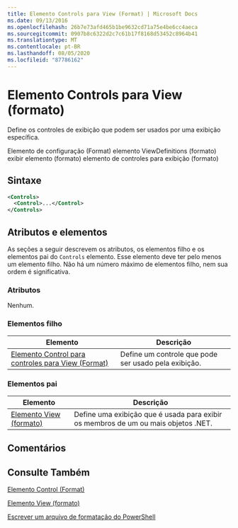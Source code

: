 ```yaml
---
title: Elemento Controls para View (Format) | Microsoft Docs
ms.date: 09/13/2016
ms.openlocfilehash: 26b7e73afd465b1be9632cd71a75e4be6cc4aeca
ms.sourcegitcommit: 0907b8c6322d2c7c61b17f8168d53452c8964b41
ms.translationtype: MT
ms.contentlocale: pt-BR
ms.lasthandoff: 08/05/2020
ms.locfileid: "87786162"
---
```

# <a name="controls-element-for-view-format"></a>Elemento Controls para View (formato)

Define os controles de exibição que podem ser usados por uma exibição específica.

Elemento de configuração (Format) elemento ViewDefinitions (formato) exibir elemento (formato) elemento de controles para exibição (formato)

## <a name="syntax"></a>Sintaxe

```xml
<Controls>
  <Control>...</Control>
</Controls>
```

## <a name="attributes-and-elements"></a>Atributos e elementos

As seções a seguir descrevem os atributos, os elementos filho e os elementos pai do `Controls` elemento. Esse elemento deve ter pelo menos um elemento filho. Não há um número máximo de elementos filho, nem sua ordem é significativa.

### <a name="attributes"></a>Atributos

Nenhum.

### <a name="child-elements"></a>Elementos filho

|Elemento|Descrição|
|-------------|-----------------|
|[Elemento Control para controles para View (Format)](./control-element-for-controls-for-view-format.md)|Define um controle que pode ser usado pela exibição.|

### <a name="parent-elements"></a>Elementos pai

|Elemento|Descrição|
|-------------|-----------------|
|[Elemento View (formato)](./view-element-format.md)|Define uma exibição que é usada para exibir os membros de um ou mais objetos .NET.|

## <a name="remarks"></a>Comentários

## <a name="see-also"></a>Consulte Também

[Elemento Control (Format)](./control-element-for-controls-for-view-format.md)

[Elemento View (formato)](./view-element-format.md)

[Escrever um arquivo de formatação do PowerShell](./writing-a-powershell-formatting-file.md)
